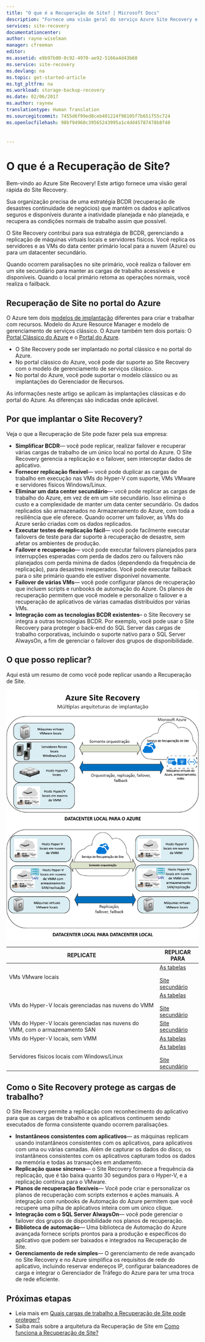 ```yaml
---
title: "O que é a Recuperação de Site? | Microsoft Docs"
description: "Fornece uma visão geral do serviço Azure Site Recovery e resume os cenários de implantação."
services: site-recovery
documentationcenter: 
author: rayne-wiselman
manager: cfreeman
editor: 
ms.assetid: e9b97b00-0c92-4970-ae92-5166a4d43b68
ms.service: site-recovery
ms.devlang: na
ms.topic: get-started-article
ms.tgt_pltfrm: na
ms.workload: storage-backup-recovery
ms.date: 02/06/2017
ms.author: raynew
translationtype: Human Translation
ms.sourcegitcommit: 7455d6f99ed8ceb401224f98105f7b651f55c724
ms.openlocfilehash: 98bf94960c39565243995a1c4dd45787478b8f40


---
```

# <a name="what-is-site-recovery"></a>O que é a Recuperação de Site?
Bem-vindo ao Azure Site Recovery! Este artigo fornece uma visão geral rápida do Site Recovery.

Sua organização precisa de uma estratégia BCDR (recuperação de desastres continuidade de negócios) que mantêm os dados e aplicativos seguros e disponíveis durante a inatividade planejada e não planejada, e recupera as condições normais de trabalho assim que possível.

O Site Recovery contribui para sua estratégia de BCDR, gerenciando a replicação de máquinas virtuais locais e servidores físicos. Você replica os servidores e as VMs do data center primário local para a nuvem (Azure) ou para um datacenter secundário.

Quando ocorrem paralisações no site primário, você realiza o failover em um site secundário para manter as cargas de trabalho acessíveis e disponíveis. Quando o local primário retoma as operações normais, você realiza o failback.

## <a name="site-recovery-in-the-azure-portal"></a>Recuperação de Site no portal do Azure
O Azure tem dois [modelos de implantação](../azure-resource-manager/resource-manager-deployment-model.md) diferentes para criar e trabalhar com recursos. Modelo do Azure Resource Manager e modelo de gerenciamento de serviços clássico. O Azure também tem dois portais: O [Portal Clássico do Azure](https://manage.windowsazure.com/) e o [Portal do Azure](https://portal.azure.com).

* O Site Recovery pode ser implantado no portal clássico e no portal do Azure.
* No portal clássico do Azure, você pode dar suporte ao Site Recovery com o modelo de gerenciamento de serviços clássico.
* No portal do Azure, você pode suportar o modelo clássico ou as implantações do Gerenciador de Recursos.

As informações neste artigo se aplicam às implantações clássicas e do portal do Azure. As diferenças são indicadas onde aplicável.

## <a name="why-deploy-site-recovery"></a>Por que implantar o Site Recovery?
Veja o que a Recuperação de Site pode fazer pela sua empresa:

* **Simplificar BCDR**— você pode replicar, realizar failover e recuperar várias cargas de trabalho de um único local no portal do Azure. O Site Recovery gerencia a replicação e o failover, sem interceptar dados de aplicativo.
* **Fornecer replicação flexível**— você pode duplicar as cargas de trabalho em execução nas VMs do Hyper-V com suporte, VMs VMware e servidores físicos Windows/Linux.
* **Eliminar um data center secundário**— você pode replicar as cargas de trabalho do Azure, em vez de em um site secundário. Isso elimina o custo e a complexidade de manter um data center secundário. Os dados replicados são armazenados no Armazenamento do Azure, com toda a resiliência que ele oferece. Quando ocorrer um failover, as VMs do Azure serão criadas com os dados replicados.
* **Executar testes de replicação fácil**— você pode facilmente executar failovers de teste para dar suporte à recuperação de desastre, sem afetar os ambientes de produção.
* **Failover e recuperação**— você pode executar failovers planejados para interrupções esperadas com perda de dados zero ou failovers não planejados com perda mínima de dados (dependendo da frequência de replicação), para desastres inesperados. Você pode executar failback para o site primário quando ele estiver disponível novamente.
* **Failover de várias VMs**— você pode configurar planos de recuperação que incluem scripts e runbooks de automação do Azure. Os planos de recuperação permitem que você modele e personalize o failover e a recuperação de aplicativos de várias camadas distribuídos por várias VMs.
* **Integração com as tecnologias BCDR existentes**– o Site Recovery se integra a outras tecnologias BCDR. Por exemplo, você pode usar o Site Recovery para proteger o back-end do SQL Server das cargas de trabalho corporativas, incluindo o suporte nativo para o SQL Server AlwaysOn, a fim de gerenciar o failover dos grupos de disponibilidade.

## <a name="what-can-i-replicate"></a>O que posso replicar?
Aqui está um resumo de como você pode replicar usando a Recuperação de Site.

![Local para o próprio local](./media/site-recovery-overview/asr-overview-graphic.png)

| **REPLICATE** | **REPLICAR PARA** |
| --- | --- |
| VMs VMware locais |[As tabelas](site-recovery-vmware-to-azure-classic.md)<br/><br/> [Site secundário](site-recovery-vmware-to-vmware.md) |
| VMs do Hyper-V locais gerenciadas nas nuvens do VMM |[As tabelas](site-recovery-vmm-to-azure.md)<br/><br/> [Site secundário](site-recovery-vmm-to-vmm.md) |
| VMs do Hyper-V locais gerenciadas nas nuvens do VMM, com o armazenamento SAN |[Site secundário](site-recovery-vmm-san.md) |
| VMs do Hyper-V locais, sem VMM |[As tabelas](site-recovery-hyper-v-site-to-azure.md) |
| Servidores físicos locais com Windows/Linux |[As tabelas](site-recovery-vmware-to-azure-classic.md)<br/><br/> [Site secundário](site-recovery-vmware-to-vmware.md) |

## <a name="how-does-site-recovery-protect-workloads"></a>Como o Site Recovery protege as cargas de trabalho?
O Site Recovery permite a replicação com reconhecimento do aplicativo para que as cargas de trabalho e os aplicativos continuem sendo executados de forma consistente quando ocorrem paralisações.

* **Instantâneos consistentes com aplicativos**— as máquinas replicam usando instantâneos consistentes com os aplicativos, para aplicativos com uma ou várias camadas. Além de capturar os dados do disco, os instantâneos consistentes com os aplicativos capturam todos os dados na memória e todas as transações em andamento.
* **Replicação quase síncrona**— o Site Recovery fornece a frequência da replicação, que é tão baixa quanto 30 segundos para o Hyper-V, e a replicação contínua para o VMware.
* **Planos de recuperação flexíveis**— Você pode criar e personalizar os planos de recuperação com scripts externos e ações manuais. A integração com runbooks de Automação do Azure permitem que você recupere uma pilha de aplicativos inteira com um único clique.
* **Integração com o SQL Server AlwaysOn**— você pode gerenciar o failover dos grupos de disponibilidade nos planos de recuperação.
* **Biblioteca de automação**— Uma biblioteca de Automação do Azure avançada fornece scripts prontos para a produção e específicos do aplicativo que podem ser baixados e integrados na Recuperação de Site.
* **Gerenciamento de rede simples**— O gerenciamento de rede avançado no Site Recovery e no Azure simplifica os requisitos de rede do aplicativo, incluindo reservar endereços IP, configurar balanceadores de carga e integrar o Gerenciador de Tráfego do Azure para ter uma troca de rede eficiente.

## <a name="next-steps"></a>Próximas etapas
* Leia mais em [Quais cargas de trabalho a Recuperação de Site pode proteger?](site-recovery-workload.md)
* Saiba mais sobre a arquitetura da Recuperação de Site em [Como funciona a Recuperação de Site?](site-recovery-components.md)




<!--HONumber=Nov16_HO4-->


